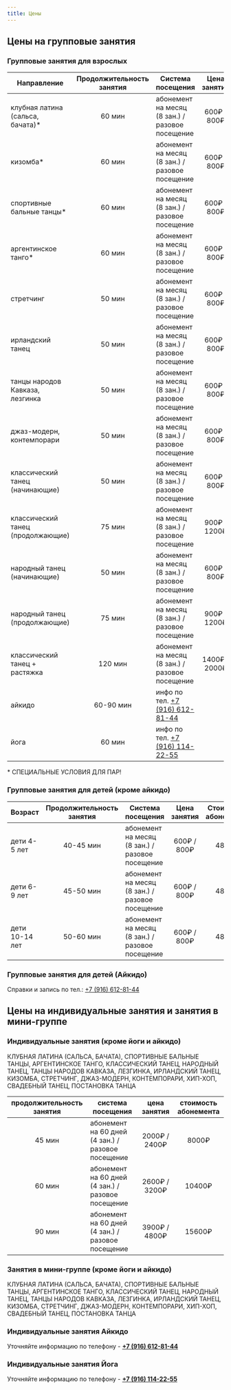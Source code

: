 ```yaml
---
title: Цены
---
```


## Цены на групповые занятия

### Групповые занятия для взрослых

| Направление                       | Продолжительность занятия | Система посещения                                     | Цена занятия  | Стоимость абонемента |
| --------------------------------- | :-----------------------: | ----------------------------------------------------- | :-----------: | :------------------: |
| клубная латина (сальса, бачата)\* |          60 мин           | абонемент на месяц (8 зан.) / разовое посещение       |  600₽ / 800₽  |        4800₽         |
| кизомба\*                         |          60 мин           | абонемент на месяц (8 зан.) / разовое посещение       |  600₽ / 800₽  |        4800₽         |
| спортивные бальные танцы\*        |          60 мин           | абонемент на месяц (8 зан.) / разовое посещение       |  600₽ / 800₽  |        4800₽         |
| аргентинское танго\*              |          60 мин           | абонемент на месяц (8 зан.) / разовое посещение       |  600₽ / 800₽  |        4800₽         |
| стретчинг                         |          50 мин           | абонемент на месяц (8 зан.) / разовое посещение       |  600₽ / 800₽  |        4800₽         |
| ирландский танец                  |          50 мин           | абонемент на месяц (8 зан.) / разовое посещение       |  600₽ / 800₽  |        4800₽         |
| танцы народов Кавказа, лезгинка   |          50 мин           | абонемент на месяц (8 зан.) / разовое посещение       |  600₽ / 800₽  |        4800₽         |
| джаз-модерн, контемпорари         |          50 мин           | абонемент на месяц (8 зан.) / разовое посещение       |  600₽ / 800₽  |        4800₽         |
| классический танец (начинающие)   |          50 мин           | абонемент на месяц (8 зан.) / разовое посещение       |  600₽ / 800₽  |        4800₽         |
| классический танец (продолжающие) |          75 мин           | абонемент на месяц (8 зан.) / разовое посещение       | 900₽ / 1200₽  |        7200₽         |
| народный танец (начинающие)       |          50 мин           | абонемент на месяц (8 зан.) / разовое посещение       |  600₽ / 800₽  |        4800₽         |
| народный танец (продолжающие)     |          75 мин           | абонемент на месяц (8 зан.) / разовое посещение       | 900₽ / 1200₽  |        7200₽         |
| классический танец + растяжка     |          120 мин          | абонемент на месяц (8 зан.) / разовое посещение       | 1400₽ / 2000₽ |        11200₽        |
| айкидо                            |         60-90 мин         | инфо по тел. [+7 (916) 612-81-44](tel://+79166128144) |               |                      |
| йога                              |          60 мин           | инфо по тел. [+7 (916) 114-22-55](tel://+79161142255) |               |                      |

\* СПЕЦИАЛЬНЫЕ УСЛОВИЯ ДЛЯ ПАР!

### Групповые занятия для детей (кроме айкидо)

| Возраст        | Продолжительность занятия | Система посещения                               | Цена занятия | Стоимость абонемента |
| -------------- | :-----------------------: | ----------------------------------------------- | :----------: | :------------------: |
| дети 4-5 лет   |         40-45 мин         | абонемент на месяц (8 зан.) / разовое посещение | 600₽ / 800₽  |        4800₽         |
| дети 6-9 лет   |         45-50 мин         | абонемент на месяц (8 зан.) / разовое посещение | 600₽ / 800₽  |        4800₽         |
| дети 10-14 лет |         50-60 мин         | абонемент на месяц (8 зан.) / разовое посещение | 600₽ / 800₽  |        4800₽         |

### Групповые занятия для детей (Айкидо)

Cправки и запись по тел.: [+7 (916) 612-81-44](tel://+79166128144)

## Цены на индивидуальные занятия и занятия в мини-группе

### Индивидуальные занятия (кроме йоги и айкидо)

КЛУБНАЯ ЛАТИНА (САЛЬСА, БАЧАТА), СПОРТИВНЫЕ БАЛЬНЫЕ ТАНЦЫ, АРГЕНТИНСКОЕ ТАНГО, КЛАССИЧЕСКИЙ ТАНЕЦ, НАРОДНЫЙ ТАНЕЦ, ТАНЦЫ НАРОДОВ КАВКАЗА, ЛЕЗГИНКА, ИРЛАНДСКИЙ ТАНЕЦ, КИЗОМБА, СТРЕТЧИНГ, ДЖАЗ-МОДЕРН, КОНТЕМПОРАРИ, ХИП-ХОП, СВАДЕБНЫЙ ТАНЕЦ, ПОСТАНОВКА ТАНЦА

| продолжительность занятия | система посещения                                 | цена занятия  | стоимость абонемента |
| :-----------------------: | ------------------------------------------------- | :-----------: | :------------------: |
|          45 мин           | абонемент на 60 дней (4 зан.) / разовое посещение | 2000₽ / 2400₽ |        8000₽         |
|          60 мин           | абонемент на 60 дней (4 зан.) / разовое посещение | 2600₽ / 3200₽ |        10400₽        |
|          90 мин           | абонемент на 60 дней (4 зан.) / разовое посещение | 3900₽ / 4800₽ |        15600₽        |

### Занятия в мини-группе (кроме йоги и айкидо)

КЛУБНАЯ ЛАТИНА (САЛЬСА, БАЧАТА), СПОРТИВНЫЕ БАЛЬНЫЕ ТАНЦЫ, АРГЕНТИНСКОЕ ТАНГО, КЛАССИЧЕСКИЙ ТАНЕЦ, НАРОДНЫЙ ТАНЕЦ, ТАНЦЫ НАРОДОВ КАВКАЗА, ЛЕЗГИНКА, ИРЛАНДСКИЙ ТАНЕЦ, КИЗОМБА, СТРЕТЧИНГ, ДЖАЗ-МОДЕРН, КОНТЕМПОРАРИ, ХИП-ХОП, СВАДЕБНЫЙ ТАНЕЦ, ПОСТАНОВКА ТАНЦА

### Индивидуальные занятия Айкидо

Уточняйте информацию по телефону - **[+7 (916) 612-81-44](tel://+79166128144)**

### Индивидуальные занятия Йога

Уточняйте информацию по телефону - **[+7 (916) 114-22-55](tel://+79161142255)**
